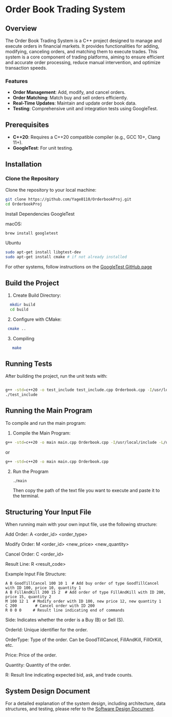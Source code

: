 # Order Book Trading System

## Overview

The Order Book Trading System is a C++ project designed to manage and execute orders in financial markets. It provides functionalities for adding, modifying, canceling orders, and matching them to execute trades. This system is a core component of trading platforms, aiming to ensure efficient and accurate order processing, reduce manual intervention, and optimize transaction speeds.

### Features

- **Order Management**: Add, modify, and cancel orders.
- **Order Matching**: Match buy and sell orders efficiently.
- **Real-Time Updates**: Maintain and update order book data.
- **Testing**: Comprehensive unit and integration tests using GoogleTest.

## Prerequisites

- **C++20**: Requires a C++20 compatible compiler (e.g., GCC 10+, Clang 11+).
- **GoogleTest**: For unit testing.

## Installation

### Clone the Repository

Clone the repository to your local machine:
```bash
git clone https://github.com/Yage0110/OrderbookProj.git
cd OrderbookProj
```

Install Dependencies
GoogleTest

macOS:
```bash
brew install googletest
```

Ubuntu

```bash
sudo apt-get install libgtest-dev
sudo apt-get install cmake # if not already installed
```

For other systems, follow instructions on the [GoogleTest GitHub page](https://github.com/google/googletest)

## Build the Project
  1. Create Build Directory:

  ```bash
    mkdir build
    cd build
  ```

  2. Configure with CMake:
  ```bash
   cmake ..
  ```
  3. Compiling
  ```bash
     make 
  ```

## Running Tests

After building the project, run the unit tests with:

```bash

g++ -std=c++20 -o test_include test_include.cpp Orderbook.cpp -I/usr/local/include -L/usr/local/lib -lgtest -lgmock -pthread
./test_include
```

## Running the Main Program

To compile and run the main program:

  1. Compile the Main Program:
```bash
g++ -std=c++20 -o main main.cpp Orderbook.cpp -I/usr/local/include -L/usr/local/lib -lgtest -lgmock -pthread
```

  or
    
  ```bash
  g++ -std=c++20 -o main main.cpp Orderbook.cpp 
  ```
2. Run the Program
   ```bash
   ./main
   ```

   Then copy the path of the text file you want to execute and paste it to the terminal.

## Structuring Your Input File

When running main with your own input file, use the following structure:

Add Order: A <side> <order_id> <price> <quantity> <order_type>

Modify Order: M <order_id> <new_price> <new_quantity>

Cancel Order: C <order_id>

Result Line: R <result_code>

Example Input File Structure: 
```plaintext
A B GoodTillCancel 100 10 1  # Add buy order of type GoodTillCancel with ID 100, price 10, quantity 1
A B FillAndKill 200 15 2  # Add order of type FillAndKill with ID 200, price 15, quantity 2
M 100 12 1  # Modify order with ID 100, new price 12, new quantity 1
C 200        # Cancel order with ID 200
R 0 0 0     # Result line indicating end of commands
```
Side: Indicates whether the order is a Buy (B) or Sell (S).

OrderId: Unique identifier for the order.

OrderType: Type of the order. Can be GoodTillCancel, FillAndKill, FillOrKill, etc.

Price: Price of the order.

Quantity: Quantity of the order.

R: Result line indicating expected bid, ask, and trade counts.


## System Design Document

For a detailed explanation of the system design, including architecture, data structures, and testing, please refer to the [Software Design Document](https://docs.google.com/document/d/1kf8LL_O-1KlqD-nWsoXOeVqfwp0ifyrbbhAPxCQ-emE/edit?usp=sharing).

